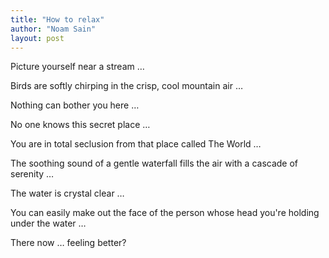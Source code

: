 ```yaml
---
title: "How to relax"
author: "Noam Sain"
layout: post
---
```


Picture yourself near a stream …  
  
Birds are softly chirping in the crisp, cool mountain air …

Nothing can bother you here …

No one knows this secret place …

You are in total seclusion from that place called The World …

The soothing sound of a gentle waterfall fills the air with a cascade of serenity …

The water is crystal clear …

You can easily make out the face of the person whose head you're holding under the water …

There now … feeling better?
